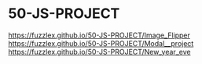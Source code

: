 # 50-JS-PROJECT
<i class="fas fa-arrow-circle-down"></i>

https://fuzzlex.github.io/50-JS-PROJECT/Image_Flipper  <br/>
https://fuzzlex.github.io/50-JS-PROJECT/Modal__project <br/>
https://fuzzlex.github.io/50-JS-PROJECT/New_year_eve
